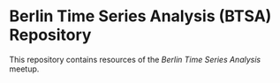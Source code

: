 # Berlin Time Series Analysis (BTSA) Repository

This repository contains resources of the *Berlin Time Series Analysis* meetup. 
